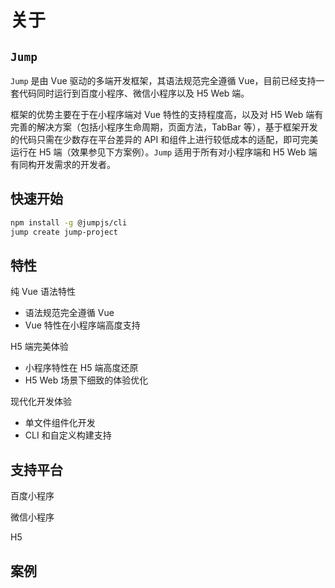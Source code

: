 # 关于

## `Jump` 

`Jump` 是由 Vue 驱动的多端开发框架，其语法规范完全遵循 Vue，目前已经支持一套代码同时运行到百度小程序、微信小程序以及 H5 Web 端。

框架的优势主要在于在小程序端对 Vue 特性的支持程度高，以及对 H5 Web 端有完善的解决方案（包括小程序生命周期，页面方法，TabBar 等），基于框架开发的代码只需在少数存在平台差异的 API 和组件上进行较低成本的适配，即可完美运行在 H5 端（效果参见下方案例）。`Jump` 适用于所有对小程序端和 H5 Web 端有同构开发需求的开发者。


## 快速开始
```bash
npm install -g @jumpjs/cli
jump create jump-project
```

## 特性

纯 Vue 语法特性
- 语法规范完全遵循 Vue
- Vue 特性在小程序端高度支持

H5 端完美体验
- 小程序特性在 H5 端高度还原
- H5 Web 场景下细致的体验优化

现代化开发体验
- 单文件组件化开发
- CLI 和自定义构建支持


## 支持平台

百度小程序

微信小程序

H5

## 案例
